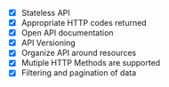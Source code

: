 - [x] Stateless API
- [x] Appropriate HTTP codes returned
- [x] Open API documentation
- [x] API Versioning
- [x] Organize API around resources
- [x] Mutiple HTTP Methods are supported
- [x] Filtering and pagination of data